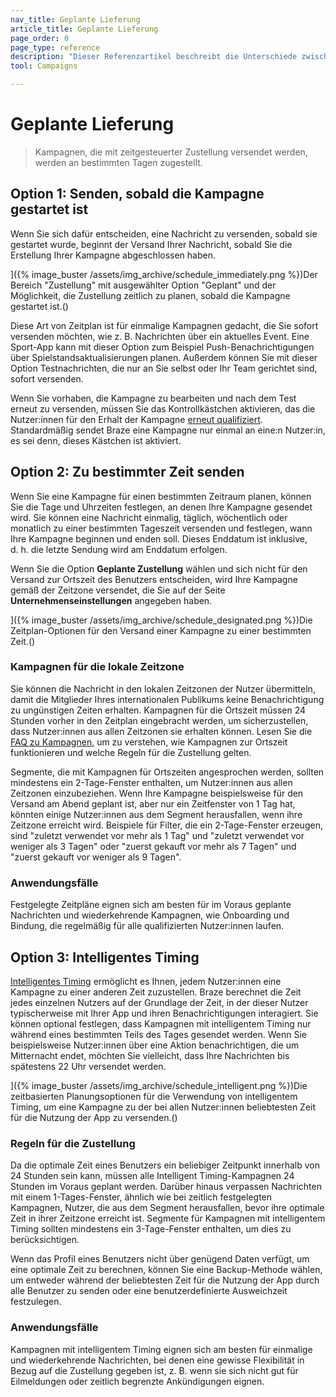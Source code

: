 ```yaml
---
nav_title: Geplante Lieferung
article_title: Geplante Lieferung
page_order: 0
page_type: reference
description: "Dieser Referenzartikel beschreibt die Unterschiede zwischen den zeitbasierten Planungsoptionen für die Zustellung von Kampagnen."
tool: Campaigns

---
```


# Geplante Lieferung

> Kampagnen, die mit zeitgesteuerter Zustellung versendet werden, werden an bestimmten Tagen zugestellt.

## Option 1: Senden, sobald die Kampagne gestartet ist

Wenn Sie sich dafür entscheiden, eine Nachricht zu versenden, sobald sie gestartet wurde, beginnt der Versand Ihrer Nachricht, sobald Sie die Erstellung Ihrer Kampagne abgeschlossen haben.

]({% image_buster /assets/img_archive/schedule_immediately.png %})Der Bereich "Zustellung" mit ausgewählter Option "Geplant" und der Möglichkeit, die Zustellung zeitlich zu planen, sobald die Kampagne gestartet ist.()

Diese Art von Zeitplan ist für einmalige Kampagnen gedacht, die Sie sofort versenden möchten, wie z. B. Nachrichten über ein aktuelles Event. Eine Sport-App kann mit dieser Option zum Beispiel Push-Benachrichtigungen über Spielstandsaktualisierungen planen. Außerdem können Sie mit dieser Option Testnachrichten, die nur an Sie selbst oder Ihr Team gerichtet sind, sofort versenden. 

Wenn Sie vorhaben, die Kampagne zu bearbeiten und nach dem Test erneut zu versenden, müssen Sie das Kontrollkästchen aktivieren, das die Nutzer:innen für den Erhalt der Kampagne [erneut qualifiziert]({{site.baseurl}}/user_guide/engagement_tools/messaging_fundamentals/reeligibility/). Standardmäßig sendet Braze eine Kampagne nur einmal an eine:n Nutzer:in, es sei denn, dieses Kästchen ist aktiviert.

## Option 2: Zu bestimmter Zeit senden

Wenn Sie eine Kampagne für einen bestimmten Zeitraum planen, können Sie die Tage und Uhrzeiten festlegen, an denen Ihre Kampagne gesendet wird. Sie können eine Nachricht einmalig, täglich, wöchentlich oder monatlich zu einer bestimmten Tageszeit versenden und festlegen, wann Ihre Kampagne beginnen und enden soll. Dieses Enddatum ist inklusive, d. h. die letzte Sendung wird am Enddatum erfolgen. 

Wenn Sie die Option **Geplante Zustellung** wählen und sich nicht für den Versand zur Ortszeit des Benutzers entscheiden, wird Ihre Kampagne gemäß der Zeitzone versendet, die Sie auf der Seite **Unternehmenseinstellungen** angegeben haben.

]({% image_buster /assets/img_archive/schedule_designated.png %})Die Zeitplan-Optionen für den Versand einer Kampagne zu einer bestimmten Zeit.()

### Kampagnen für die lokale Zeitzone

Sie können die Nachricht in den lokalen Zeitzonen der Nutzer übermitteln, damit die Mitglieder Ihres internationalen Publikums keine Benachrichtigung zu ungünstigen Zeiten erhalten. Kampagnen für die Ortszeit müssen 24 Stunden vorher in den Zeitplan eingebracht werden, um sicherzustellen, dass Nutzer:innen aus allen Zeitzonen sie erhalten können. Lesen Sie die [FAQ zu Kampagnen]({{site.baseurl}}/user_guide/engagement_tools/campaigns/faq/#how-do-i-schedule-a-local-time-zone-campaign/), um zu verstehen, wie Kampagnen zur Ortszeit funktionieren und welche Regeln für die Zustellung gelten.

Segmente, die mit Kampagnen für Ortszeiten angesprochen werden, sollten mindestens ein 2-Tage-Fenster enthalten, um Nutzer:innen aus allen Zeitzonen einzubeziehen. Wenn Ihre Kampagne beispielsweise für den Versand am Abend geplant ist, aber nur ein Zeitfenster von 1 Tag hat, könnten einige Nutzer:innen aus dem Segment herausfallen, wenn ihre Zeitzone erreicht wird. Beispiele für Filter, die ein 2-Tage-Fenster erzeugen, sind "zuletzt verwendet vor mehr als 1 Tag" und "zuletzt verwendet vor weniger als 3 Tagen" oder "zuerst gekauft vor mehr als 7 Tagen" und "zuerst gekauft vor weniger als 9 Tagen".

### Anwendungsfälle

Festgelegte Zeitpläne eignen sich am besten für im Voraus geplante Nachrichten und wiederkehrende Kampagnen, wie Onboarding und Bindung, die regelmäßig für alle qualifizierten Nutzer:innen laufen.

## Option 3: Intelligentes Timing

[Intelligentes Timing]({{site.baseurl}}/user_guide/brazeai/intelligence/intelligent_timing/) ermöglicht es Ihnen, jedem Nutzer:innen eine Kampagne zu einer anderen Zeit zuzustellen. Braze berechnet die Zeit jedes einzelnen Nutzers auf der Grundlage der Zeit, in der dieser Nutzer typischerweise mit Ihrer App und ihren Benachrichtigungen interagiert. Sie können optional festlegen, dass Kampagnen mit intelligentem Timing nur während eines bestimmten Teils des Tages gesendet werden. Wenn Sie beispielsweise Nutzer:innen über eine Aktion benachrichtigen, die um Mitternacht endet, möchten Sie vielleicht, dass Ihre Nachrichten bis spätestens 22 Uhr versendet werden.

]({% image_buster /assets/img_archive/schedule_intelligent.png %})Die zeitbasierten Planungsoptionen für die Verwendung von intelligentem Timing, um eine Kampagne zu der bei allen Nutzer:innen beliebtesten Zeit für die Nutzung der App zu versenden.()

### Regeln für die Zustellung

Da die optimale Zeit eines Benutzers ein beliebiger Zeitpunkt innerhalb von 24 Stunden sein kann, müssen alle Intelligent Timing-Kampagnen 24 Stunden im Voraus geplant werden. Darüber hinaus verpassen Nachrichten mit einem 1-Tages-Fenster, ähnlich wie bei zeitlich festgelegten Kampagnen, Nutzer, die aus dem Segment herausfallen, bevor ihre optimale Zeit in ihrer Zeitzone erreicht ist. Segmente für Kampagnen mit intelligentem Timing sollten mindestens ein 3-Tage-Fenster enthalten, um dies zu berücksichtigen.

Wenn das Profil eines Benutzers nicht über genügend Daten verfügt, um eine optimale Zeit zu berechnen, können Sie eine Backup-Methode wählen, um entweder während der beliebtesten Zeit für die Nutzung der App durch alle Benutzer zu senden oder eine benutzerdefinierte Ausweichzeit festzulegen. 

### Anwendungsfälle

Kampagnen mit intelligentem Timing eignen sich am besten für einmalige und wiederkehrende Nachrichten, bei denen eine gewisse Flexibilität in Bezug auf die Zustellung gegeben ist, z. B. wenn sie sich nicht gut für Eilmeldungen oder zeitlich begrenzte Ankündigungen eignen.

